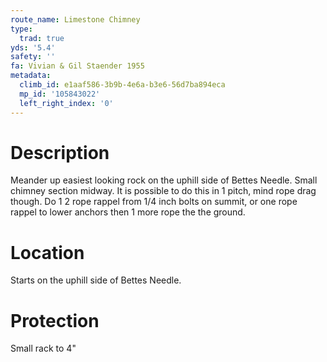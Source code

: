 ```yaml
---
route_name: Limestone Chimney
type:
  trad: true
yds: '5.4'
safety: ''
fa: Vivian & Gil Staender 1955
metadata:
  climb_id: e1aaf586-3b9b-4e6a-b3e6-56d7ba894eca
  mp_id: '105843022'
  left_right_index: '0'
---
```

# Description
Meander up easiest looking rock on the uphill side of Bettes Needle. Small chimney section midway. It is possible to do this in 1 pitch, mind rope drag though. Do 1 2 rope rappel from 1/4 inch bolts on summit, or one rope rappel to lower anchors then 1 more rope the the ground.

# Location
Starts on the uphill side of Bettes Needle.

# Protection
Small rack to 4"
